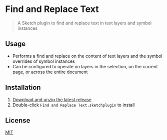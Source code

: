 # Find and Replace Text

> A Sketch plugin to find and replace text in text layers and symbol instances

## Usage

- Performs a find and replace on the content of text layers and the symbol overrides of symbol instances
- Can be configured to operate on layers in the selection, on the current page, or across the entire document

## Installation

1. [Download and unzip the latest release](https://github.com/yuanqing/sketch-find-and-replace-text/releases)
2. Double-click `Find and Replace Text.sketchplugin` to install

## License

[MIT](LICENSE.md)

